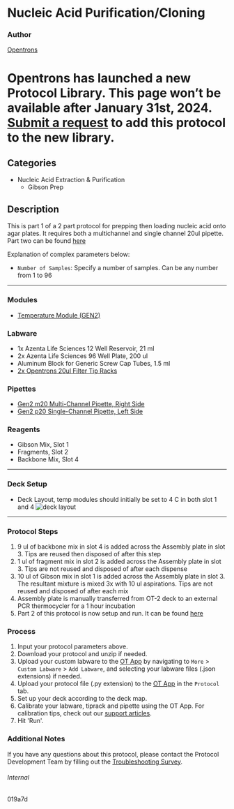 # Nucleic Acid Purification/Cloning

### Author
[Opentrons](https://opentrons.com/)


# Opentrons has launched a new Protocol Library. This page won’t be available after January 31st, 2024. [Submit a request](https://docs.google.com/forms/d/e/1FAIpQLSdYYp9QCKow4nn0KlCVsMS3HX0eJ0N9O7-erajKvcpT0lWbSg/viewform) to add this protocol to the new library.

## Categories
* Nucleic Acid Extraction & Purification
    * Gibson Prep

## Description
This is part 1 of a 2 part protocol for prepping then loading nucleic acid onto agar plates. It requires both a multichannel and single channel 20ul pipette.
Part two can be found [here](https://protocols.opentrons.com/protocol/019a7d_part_2)


Explanation of complex parameters below:
* `Number of Samples`: Specify a number of samples. Can be any number from 1 to 96

---

### Modules
* [Temperature Module (GEN2)](https://shop.opentrons.com/collections/hardware-modules/products/tempdeck)


### Labware
* 1x Azenta Life Sciences 12 Well Reservoir, 21 ml
* 2x Azenta Life Sciences 96 Well Plate, 200 ul
* Aluminum Block for Generic Screw Cap Tubes, 1.5 ml
* [2x Opentrons 20ul Filter Tip Racks](https://shop.opentrons.com/opentrons-20ul-filter-tips/)

### Pipettes
* [Gen2 m20 Multi-Channel Pipette, Right Side](https://shop.opentrons.com/8-channel-electronic-pipette/)
* [Gen2 p20 Single-Channel Pipette, Left Side](https://shop.opentrons.com/single-channel-electronic-pipette-p20/)

### Reagents
* Gibson Mix, Slot 1
* Fragments, Slot 2
* Backbone Mix, Slot 4

---

### Deck Setup
* Deck Layout, temp modules should initially be set to 4 C in both slot 1 and 4
![deck layout](https://opentrons-protocol-library-website.s3.amazonaws.com/custom-README-images/019a7d/Screen+Shot+2022-04-05+at+4.25.21+PM.png)

---

### Protocol Steps
1. 9 ul of backbone mix in slot 4 is added across the Assembly plate in slot 3. Tips are reused then disposed of after this step
2. 1 ul of fragment mix in slot 2 is added across the Assembly plate in slot 3. Tips are not reused and disposed of after each dispense
3. 10 ul of Gibson mix in slot 1 is added across the Assembly plate in slot 3. The resultant mixture is mixed 3x with 10 ul aspirations. Tips are not reused and disposed of after each mix
4. Assembly plate is manually transferred from OT-2 deck to an external PCR thermocycler for a 1 hour incubation
5. Part 2 of this protocol is now setup and run. It can be found [here](https://protocols.opentrons.com/protocol/019a7d_part_2)

### Process
1. Input your protocol parameters above.
2. Download your protocol and unzip if needed.
3. Upload your custom labware to the [OT App](https://opentrons.com/ot-app) by navigating to `More` > `Custom Labware` > `Add Labware`, and selecting your labware files (.json extensions) if needed.
4. Upload your protocol file (.py extension) to the [OT App](https://opentrons.com/ot-app) in the `Protocol` tab.
5. Set up your deck according to the deck map.
6. Calibrate your labware, tiprack and pipette using the OT App. For calibration tips, check out our [support articles](https://support.opentrons.com/en/collections/1559720-guide-for-getting-started-with-the-ot-2).
7. Hit 'Run'.

### Additional Notes
If you have any questions about this protocol, please contact the Protocol Development Team by filling out the [Troubleshooting Survey](https://protocol-troubleshooting.paperform.co/).

###### Internal
019a7d
